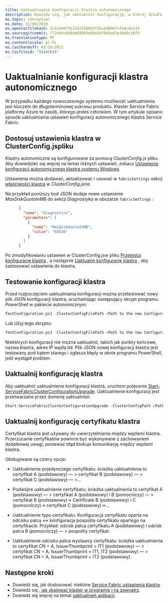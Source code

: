 ```yaml
---
title: Uaktualnianie konfiguracji klastra autonomicznego
description: Dowiedz się, jak uaktualnić konfigurację, w której działa autonomiczny klaster Service Fabric.
ms.topic: conceptual
ms.date: 11/09/2018
ms.openlocfilehash: 3cb1d40f5b32415588d3fd5a108967cfb4c0e534
ms.sourcegitcommit: 772eb9c6684dd4864e0ba507945a83e48b8c16f0
ms.translationtype: MT
ms.contentlocale: pl-PL
ms.lasthandoff: 03/19/2021
ms.locfileid: "91842618"
---
```

# <a name="upgrade-the-configuration-of-a-standalone-cluster"></a>Uaktualnianie konfiguracji klastra autonomicznego 

W przypadku każdego nowoczesnego systemu możliwość uaktualnienia jest kluczem do długoterminowej sukcesu produktu. Klaster Service Fabric platformy Azure to zasób, którego jesteś członkiem. W tym artykule opisano sposób uaktualniania ustawień konfiguracji autonomicznego klastra Service Fabric.

## <a name="customize-cluster-settings-in-the-clusterconfigjson-file"></a>Dostosuj ustawienia klastra w ClusterConfig.jspliku
Klastry autonomiczne są konfigurowane za pomocą *ClusterConfig.js* pliku. Aby dowiedzieć się więcej na temat różnych ustawień, zobacz [Ustawienia konfiguracji autonomicznego klastra systemu Windows](service-fabric-cluster-manifest.md).

Ustawienia można dodawać, aktualizować i usuwać w `fabricSettings` sekcji [właściwości klastra](./service-fabric-cluster-manifest.md#cluster-properties) w *ClusterConfig.jsna*. 

Na przykład poniższy kod JSON dodaje nowe ustawienie *MaxDiskQuotaInMB* do sekcji *Diagnostyka* w obszarze `fabricSettings` :

```json
      {
        "name": "Diagnostics",
        "parameters": [
          {
            "name": "MaxDiskQuotaInMB",
            "value": "65536"
          }
        ]
      }
```

Po zmodyfikowaniu ustawień w ClusterConfig.jsw pliku [Przetestuj konfigurację klastra](#test-the-cluster-configuration) , a następnie [Uaktualnij konfigurację klastra](#upgrade-the-cluster-configuration) , aby zastosować ustawienia do klastra. 

## <a name="test-the-cluster-configuration"></a>Testowanie konfiguracji klastra
Przed rozpoczęciem uaktualniania konfiguracji można przetestować nowy plik JSON konfiguracji klastra, uruchamiając następujący skrypt programu PowerShell w pakiecie autonomicznym:

```powershell
TestConfiguration.ps1 -ClusterConfigFilePath <Path to the new Configuration File> -OldClusterConfigFilePath <Path to the old Configuration File>
```

Lub Użyj tego skryptu:

```powershell
TestConfiguration.ps1 -ClusterConfigFilePath <Path to the new Configuration File> -OldClusterConfigFilePath <Path to the old Configuration File> -FabricRuntimePackagePath <Path to the .cab file which you want to test the configuration against>
```

Niektórych konfiguracji nie można uaktualnić, takich jak punkty końcowe, nazwa klastra, adres IP węzła itd. Plik JSON nowej konfiguracji klastra jest testowany pod kątem starego i zgłasza błędy w oknie programu PowerShell, jeśli wystąpił problem.

## <a name="upgrade-the-cluster-configuration"></a>Uaktualnij konfigurację klastra
Aby uaktualnić uaktualnienie konfiguracji klastra, uruchom polecenie [Start-ServiceFabricClusterConfigurationUpgrade](/powershell/module/servicefabric/start-servicefabricclusterconfigurationupgrade). Uaktualnienie konfiguracji jest przetwarzane przez domenę uaktualnień.

```powershell
Start-ServiceFabricClusterConfigurationUpgrade -ClusterConfigPath <Path to Configuration File>
```

## <a name="upgrade-cluster-certificate-configuration"></a>Uaktualnij konfigurację certyfikatu klastra
Certyfikat klastra jest używany do uwierzytelniania między węzłami klastra. Przerzucanie certyfikatów powinno być wykonywane z zachowaniem dodatkowej uwagi, ponieważ błąd blokuje komunikację między węzłami klastra.

Obsługiwane są cztery opcje:  

* Uaktualnienie pojedynczego certyfikatu: ścieżka uaktualnienia to certyfikat A (podstawowy) — > certyfikat B (podstawowy) — > certyfikat C (podstawowy) — >...

* Podwójne uaktualnienie certyfikatu: ścieżka uaktualnienia to certyfikat A (podstawowy) — > certyfikat A (podstawowy) i B (pomocniczy) — > certyfikat B (podstawowy)-> Certificate B (podstawowy) i C (pomocniczy)-> certyfikat C (podstawowy)->...

* Uaktualnienie typu certyfikatu: Konfiguracja certyfikatu oparta na odcisku palca <-> konfiguracja pospolita certyfikatu opartego na certyfikacie. Przykład: odcisk palca certyfikatu A (podstawowy) i odcisk palca B (pomocniczy) — > pospolity certyfikat.

* Uaktualnienie odcisku palca wystawcy certyfikatu: ścieżka uaktualnienia to certyfikat CN = A, IssuerThumbprint = IT1 (podstawowy) — > certyfikat CN = A, IssuerThumbprint = IT1, IT2 (podstawowy) — > certyfikat CN = A, IssuerThumbprint = IT2 (podstawowy).


## <a name="next-steps"></a>Następne kroki
* Dowiedz się, jak dostosować niektóre [Service Fabric ustawienia klastra](service-fabric-cluster-fabric-settings.md).
* Dowiedz się [, jak skalować klaster w programie i na zewnątrz](service-fabric-cluster-scale-in-out.md).
* Dowiedz się więcej na temat [uaktualnień aplikacji](service-fabric-application-upgrade.md).

<!--Image references-->
[getfabversions]: ./media/service-fabric-cluster-upgrade-windows-server/getfabversions.PNG
